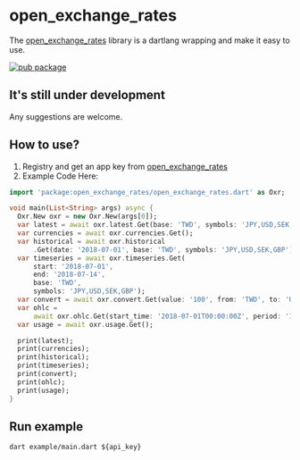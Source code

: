 # open_exchange_rates
The [open_exchange_rates](https://openexchangerates.org) library is a dartlang wrapping and make it easy to use.

[![pub package](https://img.shields.io/pub/v/open_exchange_rates.svg)](https://pub.dartlang.org/packages/open_exchange_rates)

## It's still under development

Any suggestions are welcome.

## How to use?
1. Registry and get an app key from [open_exchange_rates](https://openexchangerates.org)
2. Example Code Here: 
```dart
import 'package:open_exchange_rates/open_exchange_rates.dart' as Oxr;

void main(List<String> args) async {
  Oxr.New oxr = new Oxr.New(args[0]);
  var latest = await oxr.latest.Get(base: 'TWD', symbols: 'JPY,USD,SEK,GBP');
  var currencies = await oxr.currencies.Get();
  var historical = await oxr.historical
      .Get(date: '2018-07-01', base: 'TWD', symbols: 'JPY,USD,SEK,GBP');
  var timeseries = await oxr.timeseries.Get(
      start: '2018-07-01',
      end: '2018-07-14',
      base: 'TWD',
      symbols: 'JPY,USD,SEK,GBP');
  var convert = await oxr.convert.Get(value: '100', from: 'TWD', to: 'USD');
  var ohlc =
      await oxr.ohlc.Get(start_time: '2018-07-01T00:00:00Z', period: '1mo');
  var usage = await oxr.usage.Get();

  print(latest);
  print(currencies);
  print(historical);
  print(timeseries);
  print(convert);
  print(ohlc);
  print(usage);
}
```
## Run example
```
dart example/main.dart ${api_key}
```